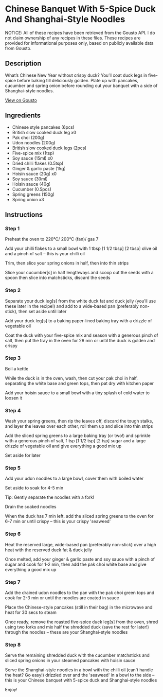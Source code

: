 # Chinese Banquet With 5-Spice Duck And Shanghai-Style Noodles

NOTICE: All of these recipes have been retrieved from the Gousto API. I do not claim ownership of any recipes in these files. These recipes are provided for informational purposes only, based on publicly available data from Gousto.

## Description

What’s Chinese New Year without crispy duck? You’ll coat duck legs in five-spice before baking till deliciously golden. Plate up with pancakes, cucumber and spring onion before rounding out your banquet with a side of Shanghai-style noodles.

[View on Gousto](https://www.gousto.co.uk/recipes/cookbook/chinese-banquet-with-5-spice-duck-and-shanghai-style-noodles)

## Ingredients

- Chinese style pancakes (6pcs)
- British slow cooked duck leg x0
- Pak choi (200g)
- Udon noodles (200g)
- British slow cooked duck legs (2pcs)
- Five-spice mix (1tsp)
- Soy sauce (15ml) x0
- Dried chilli flakes (0.5tsp)
- Ginger & garlic paste (15g)
- Hoisin sauce (20g) x0
- Soy sauce (30ml)
- Hoisin sauce (40g)
- Cucumber (0.5pcs)
- Spring greens (150g)
- Spring onion x3

## Instructions


### Step 1

Preheat the oven to 220°C/ 200°C (fan)/ gas 7

Add your chilli flakes to a small bowl with 1 tbsp <span class="text-purple">[1 1/2 tbsp]</span> <span class="text-danger">[2 tbsp]</span> olive oil and a pinch of salt – this is your chilli oil

Trim, then slice your spring onions in half, then into thin strips

Slice your cucumber[s] in half lengthways and scoop out the seeds with a spoon then slice into matchsticks, discard the seeds


### Step 2

Separate your duck leg[s] from the white duck fat and duck jelly (you'll use these later in the recipe!) and add to a wide-based pan (preferably non-stick), then set aside until later

Add your duck leg[s] to a baking paper-lined baking tray with a drizzle of vegetable oil

Coat the duck with your five-spice mix and season with a generous pinch of salt, then put the tray in the oven for 28 min or until the duck is golden and crispy


### Step 3

Boil a kettle

While the duck is in the oven, wash, then cut your pak choi in half, separating the white base and green tops, then pat dry with kitchen paper

Add your hoisin sauce to a small bowl with a tiny splash of cold water to loosen it


### Step 4

Wash your spring greens, then rip the leaves off, discard the tough stalks, and layer the leaves over each other, roll them up and slice into thin strips

Add the sliced spring greens to a large baking tray (or two!) and sprinkle with a generous pinch of salt, 1 tsp<span class="text-purple"> [1 1/2 tsp]</span><span class="text-danger"> [2 tsp] </span>sugar and a large drizzle of vegetable oil and give everything a good mix up

Set aside for later


### Step 5

Add your udon noodles to a large bowl, cover them with boiled water

Set aside to soak for 4-5 min

Tip: Gently separate the noodles with a fork!

Drain the soaked noodles

When the duck has 7 min left, add the sliced spring greens to the oven for 6-7 min or until crispy – this is your crispy 'seaweed'


### Step 6

Heat the reserved large, wide-based pan (preferably non-stick) over a high heat with the reserved duck fat & duck jelly

Once melted, add your ginger & garlic paste and soy sauce with a pinch of sugar and cook for 1-2 min, then add the pak choi white base and give everything a good mix up


### Step 7

Add the drained udon noodles to the pan with the pak choi green tops and cook for 2-3 min or until the noodles are coated in sauce

Place the Chinese-style pancakes (still in their bag) in the microwave and heat for 30 secs to steam

Once ready, remove the roasted five-spice duck leg[s] from the oven, shred using two forks and mix half the shredded duck (save the rest for later!) through the noodles – these are your Shanghai-style noodles

### Step 8

Serve the remaining shredded duck with the cucumber matchsticks and sliced spring onions in your steamed pancakes with hoisin sauce

Serve the Shanghai-style noodles in a bowl with the chilli oil (can't handle the heat? Go easy!) drizzled over and the 'seaweed' in a bowl to the side – this is your Chinese banquet with 5-spice duck and Shanghai-style noodles

Enjoy!

